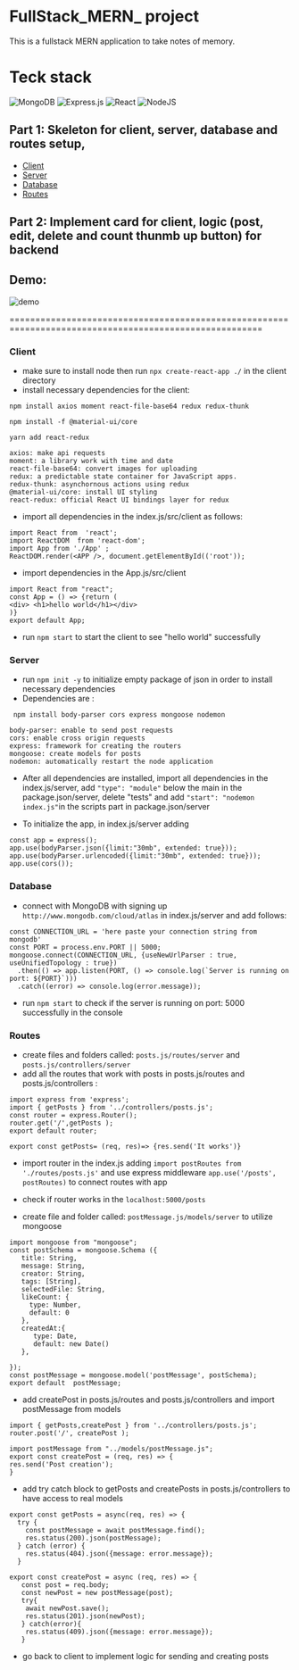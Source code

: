 # FullStack_MERN_ project
This is a fullstack MERN application to take notes of memory.  

# Teck stack 
![MongoDB](https://img.shields.io/badge/MongoDB-%234ea94b.svg?style=for-the-badge&logo=mongodb&logoColor=white) ![Express.js](https://img.shields.io/badge/express.js-%23404d59.svg?style=for-the-badge&logo=express&logoColor=%2361DAFB)
![React](https://img.shields.io/badge/React-20232A?style=for-the-badge&logo=react&logoColor=61DAFB) 
![NodeJS](https://img.shields.io/badge/Node.js-43853D?style=for-the-badge&logo=node.js&logoColor=white)

## Part 1:  Skeleton for client, server, database and routes setup, 

- [Client](#client)
- [Server](#server)
- [Database](#database)
- [Routes](#routes)

## Part 2: Implement card for client, logic (post, edit, delete and count thunmb up button) for backend

## Demo: 

![demo](gif/demo.gif)

=======================================================================================================
### Client

- make sure to install node then run `npx create-react-app ./` in the client directory
- install necessary dependencies for the client:  

`npm install axios moment react-file-base64 redux redux-thunk`

`npm install -f @material-ui/core`

`yarn add react-redux`

```
axios: make api requests
moment: a library work with time and date
react-file-base64: convert images for uploading
redux: a predictable state container for JavaScript apps.
redux-thunk: asynchornous actions using redux 
@material-ui/core: install UI styling
react-redux: official React UI bindings layer for redux
```
- import all dependencies in the index.js/src/client as follows: 
``` 
import React from  'react';
import ReactDOM  from 'react-dom';
import App from './App' ; 
ReactDOM.render(<APP />, document.getElementById(('root'));  
```
- import dependencies in the App.js/src/client
```
import React from "react";
const App = () => {return (
<div> <h1>hello world</h1></div>
)}
export default App;  
```
- run `npm start` to start the client to see "hello world" successfully
### Server

- run `npm init -y` to initialize empty package of json in order to install necessary dependencies
- Dependencies are : 

` npm install body-parser cors express mongoose nodemon`
```
body-parser: enable to send post requests
cors: enable cross origin requests 
express: framework for creating the routers
mongoose: create models for posts
nodemon: automatically restart the node application 
```
- After all dependencies are installed, import all dependencies in the index.js/server, add `"type": "module"` below the main in the package.json/server, delete "tests" and add `"start": "nodemon index.js"`in the scripts part in package.json/server
 
- To initialize the app, in index.js/server adding 
```
const app = express();
app.use(bodyParser.json({limit:"30mb", extended: true})); 
app.use(bodyParser.urlencoded({limit:"30mb", extended: true})); 
app.use(cors()); 
```

### Database

- connect with MongoDB with signing up `http://www.mongodb.com/cloud/atlas` in index.js/server and add follows:
```
const CONNECTION_URL = 'here paste your connection string from mongodb'
const PORT = process.env.PORT || 5000; 
mongoose.connect(CONNECTION_URL, {useNewUrlParser : true, useUnifiedTopology : true})
  .then(() => app.listen(PORT, () => console.log(`Server is running on port: ${PORT}`)))
  .catch((error) => console.log(error.message)); 
```
- run `npm start` to check if the server is running on port: 5000 successfully in the console 

### Routes
- create files and folders called: `posts.js/routes/server` and `posts.js/controllers/server`
- add all the routes that work with posts in posts.js/routes and posts.js/controllers : 
```
import express from 'express';
import { getPosts } from '../controllers/posts.js';
const router = express.Router(); 
router.get('/',getPosts );
export default router; 
```
```
export const getPosts= (req, res)=> {res.send('It works')}
```
- import router in the index.js adding `import postRoutes from './routes/posts.js'` and use express middleware `app.use('/posts', postRoutes)` to connect routes with app 
- check if router works in the `localhost:5000/posts`

- create file and folder called: `postMessage.js/models/server` to utilize mongoose
```
import mongoose from "mongoose";
const postSchema = mongoose.Schema ({
   title: String,
   message: String,
   creator: String,
   tags: [String],
   selectedFile: String,
   likeCount: {
     type: Number,
     default: 0
   }, 
   createdAt:{
      type: Date,
      default: new Date()
   },

}); 
const postMessage = mongoose.model('postMessage', postSchema);
export default  postMessage; 
``` 
- add createPost in posts.js/routes and posts.js/controllers and import postMessage from models
```
import { getPosts,createPost } from '../controllers/posts.js';
router.post('/', createPost );
```
```
import postMessage from "../models/postMessage.js";
export const createPost = (req, res) => {
res.send('Post creation'); 
}
```

- add try catch block to getPosts and createPosts in posts.js/controllers to have access to real models 
```
export const getPosts = async(req, res) => {
  try {
    const postMessage = await postMessage.find();
    res.status(200).json(postMessage);
  } catch (error) {
    res.status(404).json({message: error.message}); 
  }
  
export const createPost = async (req, res) => {
   const post = req.body; 
   const newPost = new postMessage(post);
   try{
    await newPost.save(); 
    res.status(201).json(newPost);  
   } catch(error){
    res.status(409).json({message: error.message}); 
   }
```
- go back to client to implement logic for sending and creating posts 



